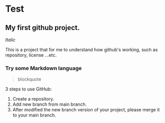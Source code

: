 # Test
## My first github project.
*Italic*

This is a project that for me to understand how github's working, such as repository, license ...etc. 

### Try some Markdown language
> blockquote

3 steps to use GitHub:
1. Create a repository.
2. Add new branch from main branch.
3. After modified the new branch version of your project, please merge it to your main branch.
